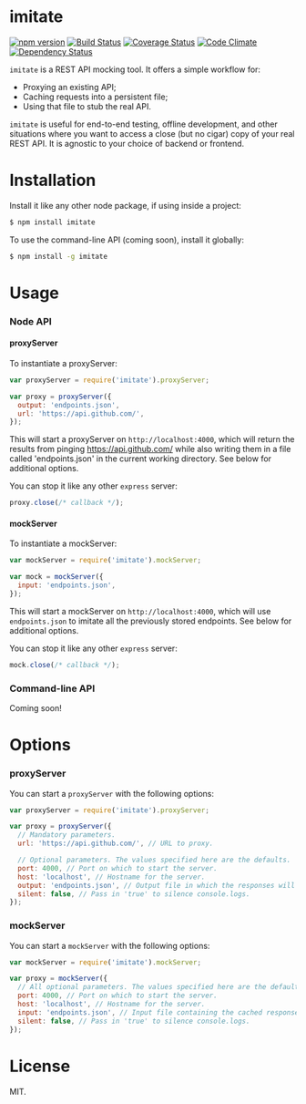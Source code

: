 imitate
=========

[![npm version](https://badge.fury.io/js/imitate.svg)](http://badge.fury.io/js/imitate)
[![Build Status](https://travis-ci.org/workivate/imitate.svg)](https://travis-ci.org/workivate/imitate)
[![Coverage Status](https://coveralls.io/repos/workivate/imitate/badge.svg?branch=master)](https://coveralls.io/r/workivate/imitate?branch=master)
[![Code Climate](https://codeclimate.com/github/workivate/imitate/badges/gpa.svg)](https://codeclimate.com/github/workivate/imitate)
[![Dependency Status](https://david-dm.org/workivate/imitate.svg)](https://david-dm.org/workivate/imitate)

`imitate` is a REST API mocking tool. It offers a simple workflow for:

- Proxying an existing API;
- Caching requests into a persistent file;
- Using that file to stub the real API.

`imitate` is useful for end-to-end testing, offline development, and other situations where you want to access a close (but no cigar) copy of your real REST API. It is agnostic to your choice of backend or frontend.

Installation
============

Install it like any other node package, if using inside a project:

```bash
$ npm install imitate
```

To use the command-line API (coming soon), install it globally:

```bash
$ npm install -g imitate
```

Usage
=====

### Node API

#### proxyServer

To instantiate a proxyServer:

```javascript
var proxyServer = require('imitate').proxyServer;

var proxy = proxyServer({
  output: 'endpoints.json',
  url: 'https://api.github.com/',
});
```

This will start a proxyServer on `http://localhost:4000`, which will return the results from pinging https://api.github.com/ while also writing them in a file called 'endpoints.json' in the current working directory. See below for additional options.

You can stop it like any other `express` server:

```javascript
proxy.close(/* callback */);
```

#### mockServer

To instantiate a mockServer:

```javascript
var mockServer = require('imitate').mockServer;

var mock = mockServer({
  input: 'endpoints.json',
});
```

This will start a mockServer on `http://localhost:4000`, which will use `endpoints.json` to imitate all the previously stored endpoints. See below for additional options.

You can stop it like any other `express` server:

```javascript
mock.close(/* callback */);
```

### Command-line API

Coming soon!

Options
=======

### proxyServer

You can start a `proxyServer` with the following options:

```javascript
var proxyServer = require('imitate').proxyServer;

var proxy = proxyServer({
  // Mandatory parameters.
  url: 'https://api.github.com/', // URL to proxy.

  // Optional parameters. The values specified here are the defaults.
  port: 4000, // Port on which to start the server.
  host: 'localhost', // Hostname for the server.
  output: 'endpoints.json', // Output file in which the responses will be cached.
  silent: false, // Pass in 'true' to silence console.logs.
});
```

### mockServer

You can start a `mockServer` with the following options:

```javascript
var mockServer = require('imitate').mockServer;

var proxy = mockServer({
  // All optional parameters. The values specified here are the defaults.
  port: 4000, // Port on which to start the server.
  host: 'localhost', // Hostname for the server.
  input: 'endpoints.json', // Input file containing the cached responses.
  silent: false, // Pass in 'true' to silence console.logs.
});
```

License
=======

MIT.
